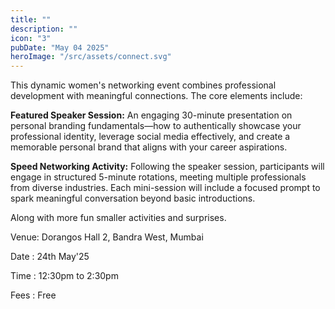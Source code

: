 ```yaml
---
title: ""
description: ""
icon: "3"
pubDate: "May 04 2025"
heroImage: "/src/assets/connect.svg"
---
```


This dynamic women's networking event combines professional development with meaningful connections. The core elements include:

<b>Featured Speaker Session:</b> An engaging 30-minute presentation on personal branding fundamentals—how to authentically showcase your professional identity, leverage social media effectively, and create a memorable personal brand that aligns with your career aspirations.

<b>Speed Networking Activity:</b> Following the speaker session, participants will engage in structured 5-minute rotations, meeting multiple professionals from diverse industries. Each mini-session will include a focused prompt to spark meaningful conversation beyond basic introductions.

Along with more fun smaller activities and surprises.

Venue: Dorangos Hall 2, Bandra West, Mumbai

Date : 24th May'25

Time : 12:30pm to 2:30pm

Fees : Free
